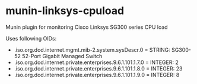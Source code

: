 # munin-linksys-cpuload
Munin plugin for monitoring Cisco Linksys SG300 series CPU load

Uses following OIDs:

* .iso.org.dod.internet.mgmt.mib-2.system.sysDescr.0 = STRING: SG300-52 52-Port Gigabit Managed Switch
* .iso.org.dod.internet.private.enterprises.9.6.1.101.1.7.0 = INTEGER: 2
* .iso.org.dod.internet.private.enterprises.9.6.1.101.1.8.0 = INTEGER: 23
* .iso.org.dod.internet.private.enterprises.9.6.1.101.1.9.0 = INTEGER: 8
